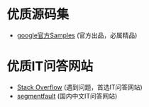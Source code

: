 
# 优质源码集
* [google官方Samples](https://github.com/googlesamples) (官方出品，必属精品)

# 优质IT问答网站
* [Stack Overflow](http://stackoverflow.com/) (遇到问题，首选IT问答网站)
* [segmentfault](https://segmentfault.com/) (国内中文IT问答网站)